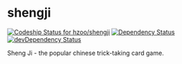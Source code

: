 # shengji

[ ![Codeship Status for hzoo/shengji](https://codeship.com/projects/9ded0240-72c2-0132-69bb-06c77d4bfcaa/status?branch=master)](https://codeship.com/projects/54845)
[![Dependency Status](https://david-dm.org/hzoo/shengji.svg?theme=shields.io&style=flat)](https://david-dm.org/hzoo/shengji)
[![devDependency Status](https://david-dm.org/hzoo/shengji/dev-status.svg?theme=shields.io&style=flat)](https://david-dm.org/hzoo/shengji#info=devDependencies)

Sheng Ji - the popular chinese trick-taking card game.